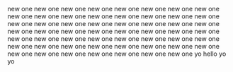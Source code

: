 new one
new one
new one
new one
new one
new one
new one
new one
new one
new one
new one
new one
new one
new one
new one
new one
new one
new one
new one
new one
new one
new one
new one
new one
new one
new one
new one
new one
new one
new one
new one
new one
new one
new one
new one
new one
new one
new one
new one
new one
new one
new one
new one
new one
new one
new one
new one
new one
new one
new one
new one
new one
new one
new one
new one
yo
hello
yo
yo
